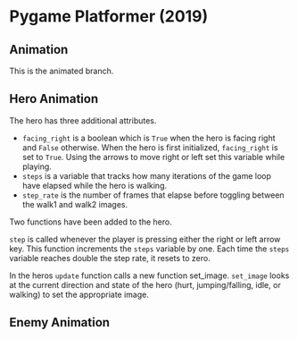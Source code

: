 # Pygame Platformer (2019)

## Animation

This is the animated branch. 

## Hero Animation

The hero has three additional attributes.

- `facing_right` is a boolean which is `True` when the hero is facing right and `False` otherwise. When the hero is first initialized, `facing_right` is set to `True`. Using the arrows to move right or left set this variable while playing.
- `steps` is a variable that tracks how many iterations of the game loop have elapsed while the hero is walking.
- `step_rate` is the number of frames that elapse before toggling between the walk1 and walk2 images.

Two functions have been added to the hero.

`step` is called whenever the player is pressing either the right or left arrow key. This function increments the `steps` variable by one. Each time the `steps` variable reaches double the step rate, it resets to zero.

In  the heros `update` function calls a new function set_image. `set_image` looks at the current direction and state of the hero (hurt, jumping/falling, idle, or walking) to set the appropriate image.

## Enemy Animation
